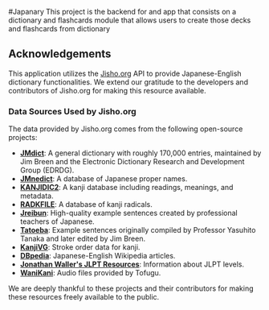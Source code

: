 #Japanary
This project is the backend for and app that consists on a dictionary and flashcards module that allows users to create those decks and flashcards from dictionary

## Acknowledgements

This application utilizes the [Jisho.org](https://jisho.org) API to provide Japanese-English dictionary functionalities. We extend our gratitude to the developers and contributors of Jisho.org for making this resource available.

### Data Sources Used by Jisho.org

The data provided by Jisho.org comes from the following open-source projects:

- **[JMdict](http://www.edrdg.org/wiki/index.php/JMdict-EDICT_Dictionary_Project)**: A general dictionary with roughly 170,000 entries, maintained by Jim Breen and the Electronic Dictionary Research and Development Group (EDRDG).
- **[JMnedict](http://www.edrdg.org/enamdict/enamdict_doc.html)**: A database of Japanese proper names.
- **[KANJIDIC2](http://www.edrdg.org/wiki/index.php/KANJIDIC_Project)**: A kanji database including readings, meanings, and metadata.
- **[RADKFILE](http://www.edrdg.org/krad/kradinf.html)**: A database of kanji radicals.
- **[Jreibun](http://www.tufs.ac.jp/ts/personal/SUZUKI_Tomomi/jreibun/index-jreibun.html)**: High-quality example sentences created by professional teachers of Japanese.
- **[Tatoeba](http://tatoeba.org/)**: Example sentences originally compiled by Professor Yasuhito Tanaka and later edited by Jim Breen.
- **[KanjiVG](http://kanjivg.tagaini.net/)**: Stroke order data for kanji.
- **[DBpedia](http://wiki.dbpedia.org/about)**: Japanese-English Wikipedia articles.
- **[Jonathan Waller's JLPT Resources](http://www.tanos.co.uk/jlpt/)**: Information about JLPT levels.
- **[WaniKani](http://www.wanikani.com/)**: Audio files provided by Tofugu.

We are deeply thankful to these projects and their contributors for making these resources freely available to the public.
